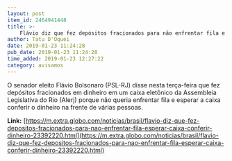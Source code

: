 ```yaml
---
layout: post
item_id: 2464941448
title: >-
    Flávio diz que fez depósitos fracionados para não enfrentar fila e esperar caixa conferir dinheiro
author: Tatu D'Oquei
date: 2019-01-23 11:24:28
pub_date: 2019-01-23 11:24:28
time_added: 2019-01-23 12:27:22
category: avisamos
---
```


O senador eleito Flávio Bolsonaro (PSL-RJ) disse nesta terça-feira que fez depósitos fracionados em dinheiro em um caixa eletônico da Assembleia Legislativa do Rio (Alerj) porque não queria enfrentar fila e esperar a caixa conferir o dinheiro na frente de várias pessoas.

**Link:** [https://m.extra.globo.com/noticias/brasil/flavio-diz-que-fez-depositos-fracionados-para-nao-enfrentar-fila-esperar-caixa-conferir-dinheiro-23392220.html](https://m.extra.globo.com/noticias/brasil/flavio-diz-que-fez-depositos-fracionados-para-nao-enfrentar-fila-esperar-caixa-conferir-dinheiro-23392220.html)

